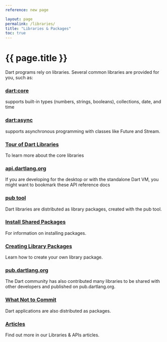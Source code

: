 ```yaml
---
reference: new page

layout: page
permalink: /libraries/
title: "Libraries & Packages"
toc: true
---
```


# {{ page.title }}

Dart programs rely on libraries.  Several common libraries are provided for you, such as:

<div class="row">
  <div class="col-sm-6">
    <div class="card">
      <h3><a href="#">dart:core</a></h3>
      <p></p>supports built-in types (numbers, strings, booleans),
      collections, date, and time
    </div>
  </div>
  <div class="col-sm-6">
    <div class="card">
      <h3><a href="#">dart:async</a></h3>
      <p>supports asynchronous programming with classes like Future and Stream.</p>
    </div>
  </div>
  <div class="col-sm-6">
    <div class="card">
      <h3><a href="/guides/library-tour">Tour of Dart Libraries</a></h3>
      <p>To learn more about the core libraries</p>
    </div>
  </div>
  <div class="col-sm-6">
    <div class="card">
      <h3><a href="https://api.dartlang.org">api.dartlang.org</a></h3>
      <p>If you are developing for the desktop or with the standalone Dart VM, you might want to bookmark these API reference docs</p>
    </div>
  </div>
  <div class="col-sm-6">
    <div class="card">
      <h3><a href="#">pub tool</a></h3>
      <p>Dart libraries are distributed as library packages, created with the pub tool.</p>
    </div>
  </div>
  <div class="col-sm-6">
    <div class="card">
      <h3><a href="/tutorials/shared-pkgs">Install Shared Packages</a></h3>
      <p>For information on installing packages.</p>
    </div>
  </div>
  <div class="col-sm-6">
    <div class="card">
      <h3><a href="create-library-packages">Creating Library Packages</a></h3>
      <p>Learn how to create your own library package.</p>
    </div>
  </div>
  <div class="col-sm-6">
    <div class="card">
      <h3><a href="https://pub.dartlang.org/">pub.dartlang.org</a></h3>
      <p>The Dart community has also contributed many libraries to be shared with other developers and published on pub.dartlang.org.</p>
    </div>
  </div>
  <div class="col-sm-6">
    <div class="card">
      <h3><a href="private-files">What Not to Commit</a></h3>
      <p>Dart applications are also distributed as packages.</p>
    </div>
  </div>
  <div class="col-sm-6">
    <div class="card">
      <h3><a href="/articles">Articles</a></h3>
      <p>Find out more in our Libraries &amp; APIs articles.</p>
    </div>
  </div>
</div>

<!-- If you are developing for Flutter, bookmark the
[Flutter API docs](http://docs.flutter.io/).


Learn how to create your own library package with
[Creating Library Packages](create-library-packages).

The Dart community has also contributed many libraries to be shared
with other developers and published on
[pub.dartlang.org](https://pub.dartlang.org/)

Dart applications are also distributed as packages.
See [What Not to Commit](private-files).

You might also check out the [articles](/articles) listed under
"Libraries and APIs". -->

